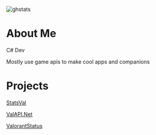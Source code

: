 ![ghstats](https://github-readme-stats.vercel.app/api?username=brianbaldner&show_icons=true&theme=dracula)

# About Me
C# Dev

Mostly use game apis to make cool apps and companions

# Projects
[StatsVal](https://www.statsval.com/)

[ValAPI.Net](https://github.com/brianbaldner/ValAPI.Net)

[ValorantStatus](https://github.com/brianbaldner/ValorantStatus)
